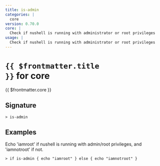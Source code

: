 ```yaml
---
title: is-admin
categories: |
  core
version: 0.70.0
core: |
  Check if nushell is running with administrator or root privileges
usage: |
  Check if nushell is running with administrator or root privileges
---
```


# <code>{{ $frontmatter.title }}</code> for core

<div class='command-title'>{{ $frontmatter.core }}</div>

## Signature

```> is-admin ```

## Examples

Echo 'iamroot' if nushell is running with admin/root privileges, and 'iamnotroot' if not.
```shell
> if is-admin { echo "iamroot" } else { echo "iamnotroot" }
```

